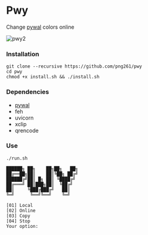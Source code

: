 # Pwy
Change [pywal](https://github.com/dylanaraps/pywal) colors online

![pwy2](https://user-images.githubusercontent.com/63899044/178858411-98158a3d-76c0-4a61-a797-2e9288864ec7.gif)


### Installation
```
git clone --recursive https://github.com/png261/pwy
cd pwy
chmod +x install.sh && ./install.sh
```

### Dependencies
- [pywal](https://github.com/dylanaraps/pywal)
- feh
- uvicorn 
- xclip
- qrencode

### Use

```
./run.sh

██████╗ ██╗    ██╗██╗   ██╗
██╔══██╗██║    ██║╚██╗ ██╔╝
██████╔╝██║ █╗ ██║ ╚████╔╝
██╔═══╝ ██║███╗██║  ╚██╔╝
██║     ╚███╔███╔╝   ██║
╚═╝      ╚══╝╚══╝    ╚═╝

[01] Local
[02] Online
[03] Copy
[04] Stop
Your option:

```
